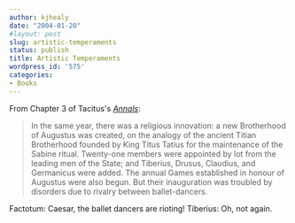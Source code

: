 ```yaml
---
author: kjhealy
date: "2004-01-20"
#layout: post
slug: artistic-temperaments
status: publish
title: Artistic Temperaments
wordpress_id: '575'
categories:
- Books
---
```


From Chapter 3 of Tacitus's [*Annals*](http://www.amazon.com/exec/obidos/ASIN/0140440607/kieranhealysw-20/ref=nosim/):

> In the same year, there was a religious innovation: a new Brotherhood of Augustus was created, on the analogy of the ancient Titian Brotherhood founded by King Titus Tatius for the maintenance of the Sabine ritual. Twenty-one members were appointed by lot from the leading men of the State; and Tiberius, Drusus, Claudius, and Germanicus were added. The annual Games established in honour of Augustus were also begun. But their inauguration was troubled by disorders due to rivalry between ballet-dancers.

Factotum: Caesar, the ballet dancers are rioting!
 Tiberius: Oh, not again.
